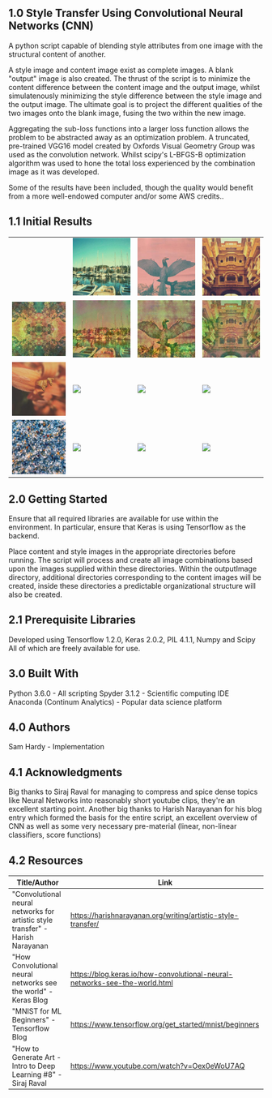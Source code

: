## 1.0 Style Transfer Using Convolutional Neural Networks (CNN) ##
A python script capable of blending style attributes from one image with the
structural content of another.

A style image and content image exist as complete images. A blank "output" image is
also created. The thrust of the script is to minimize the content difference between
the content image and the output image, whilst simulatenously minimizing the style
difference between the style image and the output image. The ultimate goal is to project
the different qualities of the two images onto the blank image, fusing the two within
the new image.

Aggregating the sub-loss functions into a larger loss function allows the problem
to be abstracted away as an optimization problem. A truncated, pre-trained VGG16 model
created by Oxfords Visual Geometry Group was used as the convolution network. Whilst
scipy's L-BFGS-B optimization algorithm was used to hone the total loss experienced
by the combination image as it was developed.

Some of the results have been included, though the quality would benefit from a more
well-endowed computer and/or some AWS credits..

## 1.1 Initial Results
<table style="width:100%" align="center">
  <tr>
    <td></td>
    <td><img src="sample_run/input/contents/croatBoat.jpg" width="200"></td>
    <td><img src="sample_run/input/contents/dinoBird.jpg" width="200"></td>
    <td><img src="sample_run/input/contents/goldenCity.jpg" width="200"></td>
  </tr>
  <tr>
    <td><img src="sample_run/input/styles/bubblePainting.jpg" width="200"></td>
    <td><img src="sample_run/output/croatBoatbubblePaintingFinal.jpeg" width="200"></td>
    <td><img src="sample_run/output/dinoBirdbubblePaintingFinal.jpeg" width="200"></td>
    <td><img src="sample_run/output/goldenCitybubblePaintingFinal.jpeg" width="200"></td>
  </tr>
  <tr>
    <td><img src="sample_run/input/styles/Floral.jpg" width="200"></td>
    <td><img src="exampleRun/processedOutput/croatBoatFloralFinal.jpeg" width="200"></td>
    <td><img src="exampleRun/processedOutput/dinoBirdFloralFinal.jpeg" width="200"></td>
    <td><img src="exampleRun/processedOutput/goldenCityFloralFinal.jpeg" width="200"></td>
  </tr>
  <tr>
    <td><img src="sample_run/input/styles/Sand.jpg" width="200"></td>
    <td><img src="exampleRun/processedOutput/croatBoatSandFinal.jpeg" width="200"></td>
    <td><img src="exampleRun/processedOutput/dinoBirdSandFinal.jpeg" width="200"></td>
    <td><img src="exampleRun/processedOutput/goldenCitySandFinal.jpeg" width="200"></td>
  </tr>
</table>

## 2.0 Getting Started ##
Ensure that all required libraries are available for use within the environment. In particular, ensure that
Keras is using Tensorflow as the backend.

Place content and style images in the appropriate directories before running. The script will process and create
all image combinations based upon the images supplied within these directories. Within the outputImage directory,
additional directories corresponding to the content images will be created, inside these directories a predictable
organizational structure will also be created.

## 2.1 Prerequisite Libraries ##
Developed using Tensorflow 1.2.0, Keras 2.0.2, PIL 4.1.1, Numpy and Scipy All of which are freely available
for use.

## 3.0 Built With ##
Python 3.6.0 - All scripting
Spyder 3.1.2 - Scientific computing IDE
Anaconda (Continum Analytics) - Popular data science platform

## 4.0 Authors ##
Sam Hardy - Implementation

## 4.1 Acknowledgments ##
Big thanks to Siraj Raval for managing to compress and spice dense topics like Neural Networks
into reasonably short youtube clips, they're an excellent starting point.
Another big thanks to Harish Narayanan for his blog entry which formed the basis for the
entire script, an excellent overview of CNN as well as some very necessary pre-material (linear, non-linear classifiers, score functions)

## 4.2 Resources ##
| Title/Author  | Link  |
| ------------- | ----- |
| "Convolutional neural networks for artistic style transfer" - Harish Narayanan     | https://harishnarayanan.org/writing/artistic-style-transfer/ |
| "How Convolutional neural networks see the world" - Keras Blog     |   https://blog.keras.io/how-convolutional-neural-networks-see-the-world.html |
| "MNIST for ML Beginners" - Tensorflow Blog |    https://www.tensorflow.org/get_started/mnist/beginners |
| "How to Generate Art - Intro to Deep Learning #8" - Siraj Raval | https://www.youtube.com/watch?v=Oex0eWoU7AQ |
